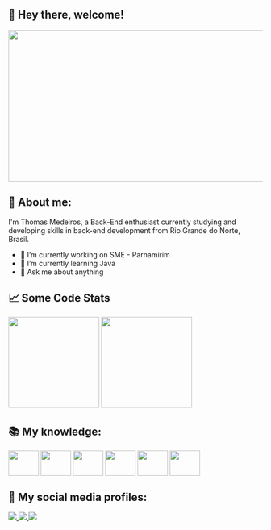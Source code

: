 ## 👋 Hey there, welcome!
 <img width="800px" height="300px" src="https://i.pinimg.com/originals/37/58/b9/3758b928e490d75388589dbaa5ec578a.gif">

## 🧑 About me:
I'm Thomas Medeiros, a Back-End enthusiast currently studying and developing skills in back-end development from Rio Grande do Norte, Brasil.
- 🔭 I’m currently working on SME - Parnamirim
- 🌱 I’m currently learning Java
- 💬 Ask me about anything

## 📈  Some Code Stats
<div>
  <img height="180em" src="https://github-readme-stats.vercel.app/api?username=thomas622&theme=chartreuse-dark&show_icons=true"/>
   <img height="180em" src="https://github-readme-stats.vercel.app/api/top-langs/?username=thomas622&layout=compact&langs_count=16&theme=chartreuse-dark"/>
</div>

## 📚 My knowledge: 
<div>
  <img align="center" height="50" width="60" src="https://cdn.jsdelivr.net/gh/devicons/devicon/icons/java/java-original.svg" />
  <img align="center" height="50" width="60" src="https://cdn.jsdelivr.net/gh/devicons/devicon/icons/html5/html5-original.svg" />          
  <img align="center" height="50" width="60" src="https://cdn.jsdelivr.net/gh/devicons/devicon/icons/css3/css3-original.svg" />           
  <img align="center" height="50" width="60" src="https://cdn.jsdelivr.net/gh/devicons/devicon/icons/javascript/javascript-original.svg" />
  <img align="center" height="50" width="60" src="https://cdn.jsdelivr.net/gh/devicons/devicon/icons/python/python-original.svg" />
  <img align="center" height="50" width="60" src="https://cdn.jsdelivr.net/gh/devicons/devicon/icons/cplusplus/cplusplus-original.svg" />
</div>

## 🔗 My social media profiles:

<div style="display: inline_block">
  <a href="https://facebook.com/ThomasWMedeiros">
  <img src="https://img.shields.io/badge/Facebook-1877F2?style=for-the-badge&logo=facebook&logoColor=white">
  </a>
  <a href="https://instagram.com/thomaswylerson">
    <img src="https://img.shields.io/badge/Instagram-E4405F?style=for-the-badge&logo=instagram&logoColor=white">
  </a>
     <a href="https://api.whatsapp.com/send?phone=5584986362639">
      <img src="https://img.shields.io/badge/WhatsApp-25D366?style=for-the-badge&logo=whatsapp&logoColor=white">
    </a>
</div>



